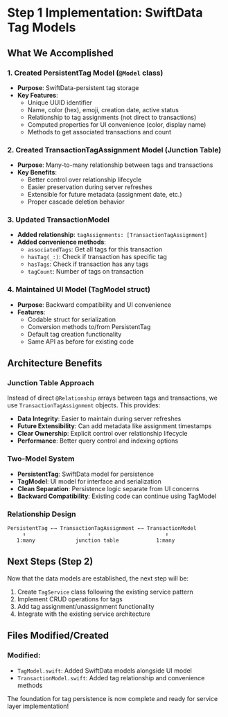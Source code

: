 # Step 1 Implementation: SwiftData Tag Models

## What We Accomplished

### 1. Created PersistentTag Model (`@Model` class)
- **Purpose**: SwiftData-persistent tag storage
- **Key Features**:
  - Unique UUID identifier
  - Name, color (hex), emoji, creation date, active status
  - Relationship to tag assignments (not direct to transactions)
  - Computed properties for UI convenience (color, display name)
  - Methods to get associated transactions and count

### 2. Created TransactionTagAssignment Model (Junction Table)
- **Purpose**: Many-to-many relationship between tags and transactions
- **Key Benefits**:
  - Better control over relationship lifecycle
  - Easier preservation during server refreshes
  - Extensible for future metadata (assignment date, etc.)
  - Proper cascade deletion behavior

### 3. Updated TransactionModel
- **Added relationship**: `tagAssignments: [TransactionTagAssignment]`
- **Added convenience methods**:
  - `associatedTags`: Get all tags for this transaction
  - `hasTag(_:)`: Check if transaction has specific tag
  - `hasTags`: Check if transaction has any tags
  - `tagCount`: Number of tags on transaction

### 4. Maintained UI Model (TagModel struct)
- **Purpose**: Backward compatibility and UI convenience
- **Features**:
  - Codable struct for serialization
  - Conversion methods to/from PersistentTag
  - Default tag creation functionality
  - Same API as before for existing code

## Architecture Benefits

### Junction Table Approach
Instead of direct `@Relationship` arrays between tags and transactions, we use `TransactionTagAssignment` objects. This provides:
- **Data Integrity**: Easier to maintain during server refreshes
- **Future Extensibility**: Can add metadata like assignment timestamps
- **Clear Ownership**: Explicit control over relationship lifecycle
- **Performance**: Better query control and indexing options

### Two-Model System
- **PersistentTag**: SwiftData model for persistence
- **TagModel**: UI model for interface and serialization
- **Clean Separation**: Persistence logic separate from UI concerns
- **Backward Compatibility**: Existing code can continue using TagModel

### Relationship Design
```
PersistentTag ←→ TransactionTagAssignment ←→ TransactionModel
     ↑                    ↑                        ↑
   1:many             junction table            1:many
```

## Next Steps (Step 2)

Now that the data models are established, the next step will be:
1. Create `TagService` class following the existing service pattern
2. Implement CRUD operations for tags
3. Add tag assignment/unassignment functionality
4. Integrate with the existing service architecture

## Files Modified/Created

### Modified:
- `TagModel.swift`: Added SwiftData models alongside UI model
- `TransactionModel.swift`: Added tag relationship and convenience methods

The foundation for tag persistence is now complete and ready for service layer implementation!
